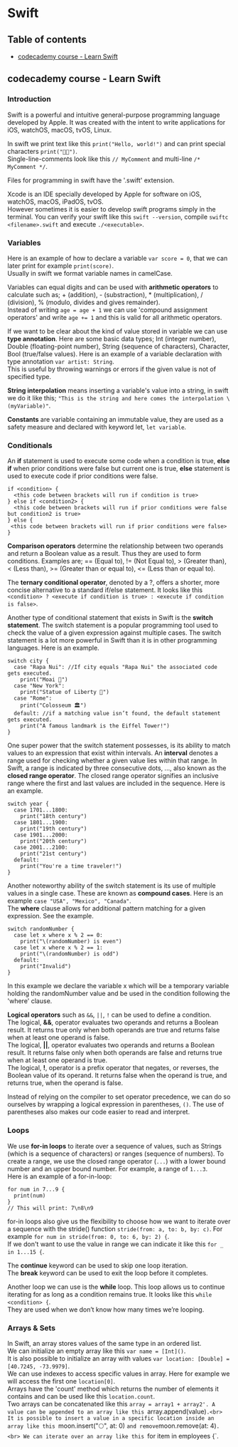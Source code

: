 # Swift

## Table of contents
- [codecademy course - Learn Swift](#codecademy-course---Learn-Swift)

## codecademy course - Learn Swift
### Introduction
Swift is a powerful and intuitive general-purpose programming language developed by Apple. It was created with the intent to write applications for iOS, watchOS, macOS, tvOS, Linux.

In swift we print text like this `print("Hello, world!")` and can print special characters `print("🚙💨")`.<br>
Single-line-comments look like this `// MyComment` and multi-line `/* MyComment */`.

Files for programming in swift have the '.swift' extension.

Xcode is an IDE specially developed by Apple for software on iOS, watchOS, macOS, iPadOS, tvOS.<br>
However sometimes it is easier to develop swift programs simply in the terminal. You can verify your swift like this `swift --version`, compile `swiftc <filename>.swift` and execute `./<executable>`.

### Variables
Here is an example of how to declare a variable `var score = 0`, that we can later print for example `print(score)`.<br>
Usually in swift we format variable names in camelCase.

Variables can equal digits and can be used with **arithmetic operators** to calculate such as; + (addition), - (substraction), * (multiplication), / (division), % (modulo, divides and gives remainder).<br>
Instead of writing `age = age + 1` we can use 'compound assignment operators' and write `age += 1` and this is valid for all arithmetic operators.

If we want to be clear about the kind of value stored in variable we can use **type annotation**. Here are some basic data types; Int (integer number), Double (floating-point number), String (sequence of characters), Character, Bool (true/false values). Here is an example of a variable declaration with type annotation `var artist: String`.<br>
This is useful by throwing warnings or errors if the given value is not of specified type.

**String interpolation** means inserting a variable's value into a string, in swift we do it like this; `"This is the string and here comes the interpolation \(myVariable)"`.

**Constants** are variable containing an immutable value, they are used as a safety measure and declared with keyword let, `let variable`.

### Conditionals
An **if** statement is used to execute some code when a condition is true, **else if** when prior conditions were false but current one is true, **else** statement is used to execute code if prior conditions were false.
```
if <condition> {
  <this code between brackets will run if condition is true>
} else if <condition2> {
  <this code between brackets will run if prior conditions were false but condition2 is true>
} else {
 <this code between brackets will run if prior conditions were false>
}
```

**Comparison operators** determine the relationship between two operands and return a Boolean value as a result. Thus they are used to form conditions. Examples are; == (Equal to), != (Not Equal to), > (Greater than), < (Less than), >= (Greater than or equal to), <= (Less than or equal to).

The **ternary conditional operator**, denoted by a ?, offers a shorter, more concise alternative to a standard if/else statement. It looks like this `<condition> ? <execute if condition is true> : <execute if condition is false>`.

Another type of conditional statement that exists in Swift is the **switch statement**. The switch statement is a popular programming tool used to check the value of a given expression against multiple cases. The switch statement is a lot more powerful in Swift than it is in other programming languages. Here is an example.
```
switch city {
  case "Rapa Nui": //If city equals "Rapa Nui" the associated code gets executed.
    print("Moai 🗿")
  case "New York":  
    print("Statue of Liberty 🗽")
  case "Rome":
    print("Colosseum 🏛")
  default: //if a matching value isn’t found, the default statement gets executed.
    print("A famous landmark is the Eiffel Tower!")
}
```
One super power that the switch statement possesses, is its ability to match values to an expression that exist within intervals. An **interval** denotes a range used for checking whether a given value lies within that range. In Swift, a range is indicated by three consecutive dots, ..., also known as the **closed range operator**. The closed range operator signifies an inclusive range where the first and last values are included in the sequence. Here is an example.
```
switch year {
  case 1701...1800:
    print("18th century") 
  case 1801...1900:
    print("19th century")
  case 1901...2000: 
    print("20th century")
  case 2001...2100: 
    print("21st century")
  default: 
    print("You're a time traveler!")
}
```
Another noteworthy ability of the switch statement is its use of multiple values in a single case. These are known as **compound cases**. Here is an example `case "USA", "Mexico", "Canada"`.<br>
The **where** clause allows for additional pattern matching for a given expression. See the example.
```
switch randomNumber {
  case let x where x % 2 == 0:
    print("\(randomNumber) is even")
  case let x where x % 2 == 1:
    print("\(randomNumber) is odd")
  default:
    print("Invalid")
}
```
In this example we declare the variable x which will be a temporary variable holding the randomNumber value and be used in the condition following the 'where' clause.

**Logical operators** such as `&&`, `||`, `!` can be used to define a condition.<br>
The logical, **&&**, operator evaluates two operands and returns a Boolean result. It returns true only when both operands are true and returns false when at least one operand is false.<br>
The logical, **||**, operator evaluates two operands and returns a Boolean result. It returns false only when both operands are false and returns true when at least one operand is true.<br>
The logical, **!**, operator is a prefix operator that negates, or reverses, the Boolean value of its operand. It returns false when the operand is true, and returns true, when the operand is false.

Instead of relying on the compiler to set operator precedence, we can do so ourselves by wrapping a logical expression in parentheses, `()`. The use of parentheses also makes our code easier to read and interpret.

### Loops
We use **for-in loops** to iterate over a sequence of values, such as Strings (which is a sequence of characters) or ranges (sequence of numbers). To create a range, we use the closed range operator (`...`) with a lower bound number and an upper bound number. For example, a range of `1...3`.<br>
Here is an example of a for-in-loop:
```
for num in 7...9 {
  print(num)
}
// This will print: 7\n8\n9
```
for-in loops also give us the flexibility to choose how we want to iterate over a sequence with the stride() function `stride(from: a, to: b, by: c)`. For example `for num in stride(from: 0, to: 6, by: 2) {`.<br>
If we don't want to use the value in range we can indicate it like this `for _ in 1...15 {`.

The **continue** keyword can be used to skip one loop iteration.<br>
The **break** keyword can be used to exit the loop before it completes.<br>

Another loop we can use is the **while** loop. This loop allows us to continue iterating for as long as a condition remains true. It looks like this `while <condition> {`.<br>
They are used when we don’t know how many times we’re looping.

### Arrays & Sets
In Swift, an array stores values of the same type in an ordered list.<br>
We can initialize an empty array like this `var name = [Int]()`.<br>
It is also possible to initialize an array with values `var location: [Double] = [40.7245, -73.9979]`.<br>
We can use indexes to access specific values in array. Here for example we will access the first one `location[0]`.<br>
Arrays have the 'count' method which returns the number of elements it contains and can be used like this `location.count`.<br>
Two arrays can be concatenated like this `array = array1 + array2'. A value can be appended to an array like this `array.append(value)`.<br>
It is possible to insert a value in a specific location inside an array like this `moon.insert("🌕", at: 0)
` and remove `moon.remove(at: 4)`.<br>
We can iterate over an array like this `for item in employees {`.








